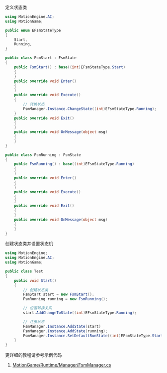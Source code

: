 
定义状态类
```C#
using MotionEngine.AI;
using MotionGame;

public enum EFsmStateType
{
	Start,
	Running,
}

public class FsmStart : FsmState
{
	public FsmStart() : base((int)EFsmStateType.Start)
	{
	}
	public override void Enter()
	{
	}
	public override void Execute()
	{
		// 转换状态
		FsmManager.Instance.ChangeState((int)EFsmStateType.Running);
	}
	public override void Exit()
	{
	}
	public override void OnMessage(object msg)
	{
	}
}

public class FsmRunning : FsmState
{
	public FsmRunning() : base((int)EFsmStateType.Running)
	{
	}
	public override void Enter()
	{
	}
	public override void Execute()
	{
	}
	public override void Exit()
	{
	}
	public override void OnMessage(object msg)
	{
	}
}
```

创建状态类并设置状态机
```C#
using MotionEngine;
using MotionEngine.AI;
using MotionGame;

public class Test
{
	public void Start()
	{
		// 创建状态类
	 	FsmStart start = new FsmStart();
	 	FsmRunning running = new FsmRunning();

	 	// 设置转换关系
	 	start.AddChangeToState((int)EFsmStateType.Running);

	 	// 注册状态
	 	FsmManager.Instance.AddState(start)
	 	FsmManager.Instance.AddState(running);
	 	FsmManager.Instance.SetDefaultRunState((int)EFsmStateType.Start);
	}
}
```

更详细的教程请参考示例代码
1. [MotionGame/Runtime/Manager/FsmManager.cs](https://github.com/gmhevinci/MotionFramework/blob/master/Assets/MotionGame/Runtime/Manager/FsmManager.cs)